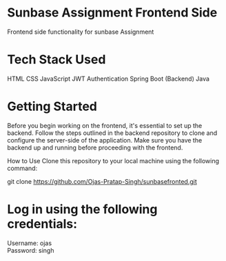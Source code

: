 # Sunbase Assignment Frontend Side
Frontend side functionality for sunbase Assignment <bt>
# Tech Stack Used
HTML<bt>
CSS<bt>
JavaScript<bt>
JWT Authentication<bt>
Spring Boot (Backend)<bt>
Java<bt>
# Getting Started

Before you begin working on the frontend, it's essential to set up the backend. Follow the steps outlined in the backend repository to clone and configure the server-side of the application. Make sure you have the backend up and running before proceeding with the frontend.

How to Use
Clone this repository to your local machine using the following command:

git clone https://github.com/Ojas-Pratap-Singh/sunbasefronted.git

# Log in using the following credentials:

Username: ojas   <br>
Password: singh


